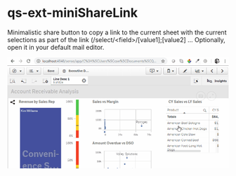 # qs-ext-miniShareLink
Minimalistic share button to copy a link to the current sheet with the current selections as part of the link (/select/&lt;field>/[value1];[value2] ... Optionally, open it in your default mail editor.

![alttext](https://github.com/ChristofSchwarz/pics/raw/master/sharethis.gif "Screenshot")
